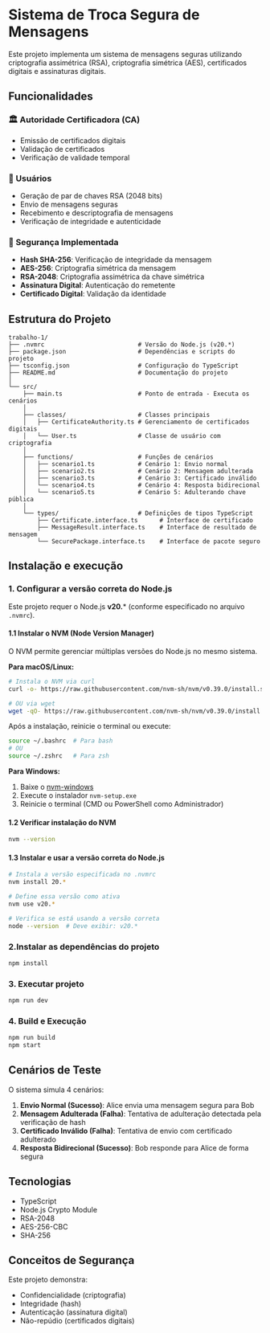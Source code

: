 # Sistema de Troca Segura de Mensagens
Este projeto implementa um sistema de mensagens seguras utilizando criptografia assimétrica (RSA), criptografia simétrica (AES), certificados digitais e assinaturas digitais.

## Funcionalidades

### 🏛️ Autoridade Certificadora (CA)
- Emissão de certificados digitais
- Validação de certificados
- Verificação de validade temporal

### 👤 Usuários
- Geração de par de chaves RSA (2048 bits)
- Envio de mensagens seguras
- Recebimento e descriptografia de mensagens
- Verificação de integridade e autenticidade

### 🔐 Segurança Implementada
- **Hash SHA-256**: Verificação de integridade da mensagem
- **AES-256**: Criptografia simétrica da mensagem
- **RSA-2048**: Criptografia assimétrica da chave simétrica
- **Assinatura Digital**: Autenticação do remetente
- **Certificado Digital**: Validação da identidade

## Estrutura do Projeto
```
trabalho-1/
├── .nvmrc                          # Versão do Node.js (v20.*)
├── package.json                    # Dependências e scripts do projeto
├── tsconfig.json                   # Configuração do TypeScript
├── README.md                       # Documentação do projeto
│
└── src/
    ├── main.ts                     # Ponto de entrada - Executa os cenários
    │
    ├── classes/                    # Classes principais
    │   ├── CertificateAuthority.ts # Gerenciamento de certificados digitais
    │   └── User.ts                 # Classe de usuário com criptografia
    │
    ├── functions/                  # Funções de cenários
    │   ├── scenario1.ts            # Cenário 1: Envio normal
    │   ├── scenario2.ts            # Cenário 2: Mensagem adulterada
    │   ├── scenario3.ts            # Cenário 3: Certificado inválido
    │   └── scenario4.ts            # Cenário 4: Resposta bidirecional
    │   └── scenario5.ts            # Cenário 5: Adulterando chave pública
    │
    └── types/                      # Definições de tipos TypeScript
        ├── Certificate.interface.ts      # Interface de certificado
        ├── MessageResult.interface.ts    # Interface de resultado de mensagem
        └── SecurePackage.interface.ts    # Interface de pacote seguro
```

## Instalação e execução

### 1. Configurar a versão correta do Node.js
Este projeto requer o Node.js **v20.*** (conforme especificado no arquivo `.nvmrc`).

#### 1.1 Instalar o NVM (Node Version Manager)
O NVM permite gerenciar múltiplas versões do Node.js no mesmo sistema.

**Para macOS/Linux:**
```bash
# Instala o NVM via curl
curl -o- https://raw.githubusercontent.com/nvm-sh/nvm/v0.39.0/install.sh | bash

# OU via wget
wget -qO- https://raw.githubusercontent.com/nvm-sh/nvm/v0.39.0/install.sh | bash
```

Após a instalação, reinicie o terminal ou execute:

```bash
source ~/.bashrc  # Para bash
# OU
source ~/.zshrc   # Para zsh
```

**Para Windows:**
1. Baixe o [nvm-windows](https://github.com/coreybutler/nvm-windows/releases)
2. Execute o instalador `nvm-setup.exe`
3. Reinicie o terminal (CMD ou PowerShell como Administrador)

#### 1.2 Verificar instalação do NVM
```bash
nvm --version
```

#### 1.3 Instalar e usar a versão correta do Node.js
```bash
# Instala a versão especificada no .nvmrc
nvm install 20.*

# Define essa versão como ativa
nvm use v20.*

# Verifica se está usando a versão correta
node --version  # Deve exibir: v20.*
```

### 2.Instalar as dependências do projeto
```bash
npm install
```

### 3. Executar projeto
```bash
npm run dev
```

### 4. Build e Execução
```bash
npm run build
npm start
```

## Cenários de Teste
O sistema simula 4 cenários:

1. **Envio Normal (Sucesso)**: Alice envia uma mensagem segura para Bob
2. **Mensagem Adulterada (Falha)**: Tentativa de adulteração detectada pela verificação de hash
3. **Certificado Inválido (Falha)**: Tentativa de envio com certificado adulterado
4. **Resposta Bidirecional (Sucesso)**: Bob responde para Alice de forma segura

## Tecnologias
- TypeScript
- Node.js Crypto Module
- RSA-2048
- AES-256-CBC
- SHA-256

## Conceitos de Segurança
Este projeto demonstra:
- Confidencialidade (criptografia)
- Integridade (hash)
- Autenticação (assinatura digital)
- Não-repúdio (certificados digitais)

